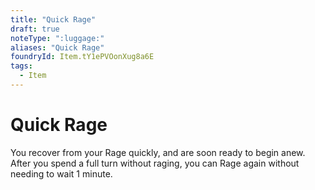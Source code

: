 ```yaml
---
title: "Quick Rage"
draft: true
noteType: ":luggage:"
aliases: "Quick Rage"
foundryId: Item.tY1ePVOonXug8a6E
tags:
  - Item
---
```


# Quick Rage

You recover from your Rage quickly, and are soon ready to begin anew. After you spend a full turn without raging, you can Rage again without needing to wait 1 minute.
